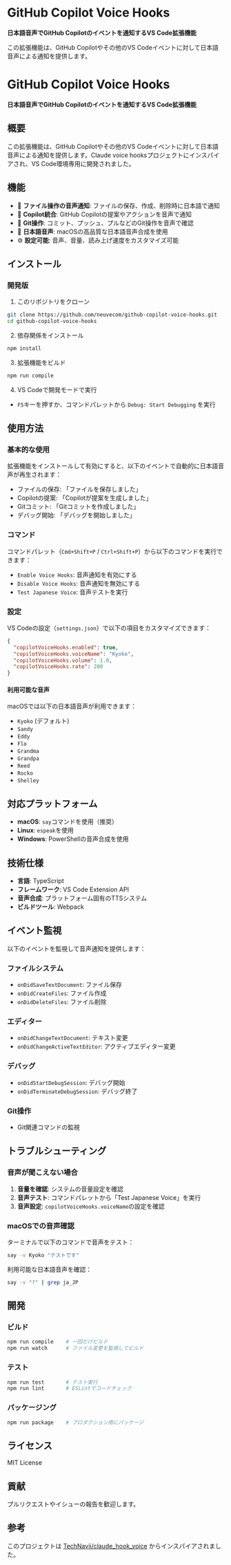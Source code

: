 # GitHub Copilot Voice Hooks

**日本語音声でGitHub Copilotのイベントを通知するVS Code拡張機能**

この拡張機能は、GitHub Copilotやその他のVS Codeイベントに対して日本語音声による通知を提供します。

# GitHub Copilot Voice Hooks

**日本語音声でGitHub Copilotのイベントを通知するVS Code拡張機能**

## 概要

この拡張機能は、GitHub Copilotやその他のVS Codeイベントに対して日本語音声による通知を提供します。Claude voice hooksプロジェクトにインスパイアされ、VS Code環境専用に開発されました。

## 機能

- 📝 **ファイル操作の音声通知**: ファイルの保存、作成、削除時に日本語で通知
- 🤖 **Copilot統合**: GitHub Copilotの提案やアクションを音声で通知
- 🔧 **Git操作**: コミット、プッシュ、プルなどのGit操作を音声で確認
- 🎌 **日本語音声**: macOSの高品質な日本語音声合成を使用
- ⚙️ **設定可能**: 音声、音量、読み上げ速度をカスタマイズ可能

## インストール

### 開発版

1. このリポジトリをクローン
```bash
git clone https://github.com/neuvecom/github-copilot-voice-hooks.git
cd github-copilot-voice-hooks
```

2. 依存関係をインストール
```bash
npm install
```

3. 拡張機能をビルド
```bash
npm run compile
```

4. VS Codeで開発モードで実行
- `F5`キーを押すか、コマンドパレットから `Debug: Start Debugging` を実行

## 使用方法

### 基本的な使用

拡張機能をインストールして有効にすると、以下のイベントで自動的に日本語音声が再生されます：

- ファイルの保存: 「ファイルを保存しました」
- Copilotの提案: 「Copilotが提案を生成しました」
- Gitコミット: 「Gitコミットを作成しました」
- デバッグ開始: 「デバッグを開始しました」

### コマンド

コマンドパレット（`Cmd+Shift+P` / `Ctrl+Shift+P`）から以下のコマンドを実行できます：

- `Enable Voice Hooks`: 音声通知を有効にする
- `Disable Voice Hooks`: 音声通知を無効にする
- `Test Japanese Voice`: 音声テストを実行

### 設定

VS Codeの設定（`settings.json`）で以下の項目をカスタマイズできます：

```json
{
  "copilotVoiceHooks.enabled": true,
  "copilotVoiceHooks.voiceName": "Kyoko",
  "copilotVoiceHooks.volume": 1.0,
  "copilotVoiceHooks.rate": 200
}
```

#### 利用可能な音声

macOSでは以下の日本語音声が利用できます：
- `Kyoko` (デフォルト)
- `Sandy`
- `Eddy`
- `Flo`
- `Grandma`
- `Grandpa`
- `Reed`
- `Rocko`
- `Shelley`

## 対応プラットフォーム

- **macOS**: `say`コマンドを使用（推奨）
- **Linux**: `espeak`を使用
- **Windows**: PowerShellの音声合成を使用

## 技術仕様

- **言語**: TypeScript
- **フレームワーク**: VS Code Extension API
- **音声合成**: プラットフォーム固有のTTSシステム
- **ビルドツール**: Webpack

## イベント監視

以下のイベントを監視して音声通知を提供します：

### ファイルシステム
- `onDidSaveTextDocument`: ファイル保存
- `onDidCreateFiles`: ファイル作成
- `onDidDeleteFiles`: ファイル削除

### エディター
- `onDidChangeTextDocument`: テキスト変更
- `onDidChangeActiveTextEditor`: アクティブエディター変更

### デバッグ
- `onDidStartDebugSession`: デバッグ開始
- `onDidTerminateDebugSession`: デバッグ終了

### Git操作
- Git関連コマンドの監視

## トラブルシューティング

### 音声が聞こえない場合

1. **音量を確認**: システムの音量設定を確認
2. **音声テスト**: コマンドパレットから「Test Japanese Voice」を実行
3. **音声設定**: `copilotVoiceHooks.voiceName`の設定を確認

### macOSでの音声確認

ターミナルで以下のコマンドで音声をテスト：
```bash
say -v Kyoko "テストです"
```

利用可能な日本語音声を確認：
```bash
say -v "?" | grep ja_JP
```

## 開発

### ビルド

```bash
npm run compile    # 一回だけビルド
npm run watch      # ファイル変更を監視してビルド
```

### テスト

```bash
npm run test       # テスト実行
npm run lint       # ESLintでコードチェック
```

### パッケージング

```bash
npm run package    # プロダクション用にパッケージ
```

## ライセンス

MIT License

## 貢献

プルリクエストやイシューの報告を歓迎します。

## 参考

このプロジェクトは [TechNavii/claude_hook_voice](https://github.com/TechNavii/claude_hook_voice) からインスパイアされました。
